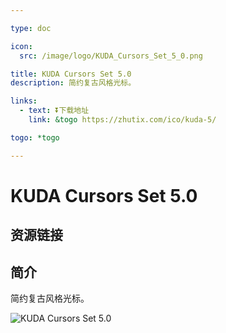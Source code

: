 ```yaml
---

type: doc

icon:
  src: /image/logo/KUDA_Cursors_Set_5_0.png

title: KUDA Cursors Set 5.0
description: 简约复古风格光标。

links:
  - text: ⏬下载地址
    link: &togo https://zhutix.com/ico/kuda-5/

togo: *togo

---
```


<ShowLogo />

# KUDA Cursors Set 5.0

<ShowBreadcrumb />

## 资源链接

<ShowLinks />

## 简介

简约复古风格光标。

![KUDA Cursors Set 5.0](/image/cursors/kuda_5.png)